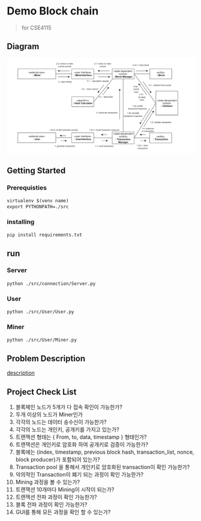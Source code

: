 # Demo Block chain

>for CSE4115

## Diagram
![Diagram](./diagram.png)

## Getting Started

### Prerequisties
```
virtualenv $(venv name)
export PYTHONPATH=./src
```

### installing
```
pip install requirements.txt
```

## run
### Server
```
python ./src/connection/Server.py
```
### User
```
python ./src/User/User.py
```
### Miner
```
python ./src/User/Miner.py
```

## Problem Description
[description](./Description.md)

## Project Check List

1.	블록체인 노드가 5개가 다 접속 확인이 가능한가?  
2.	두개 이상의 노드가 Miner인가  
3.	각각의 노드는 데이터 송수신이 가능한가?  
4.	각각의 노드는 개인키, 공개키를 가지고 있는가?  
5.	트랜잭션 형태는 { From, to, data, timestamp } 형태인가?  
6.	트랜잭션은 개인키로 암호화 하여 공개키로 검증이 가능한가?  
7.	블록에는 {index, timestamp, previous block hash, transaction_list, nonce, block producer}가 포함되어 있는가?  
8.	Transaction pool 을 통해서 개인키로 암호화된 transaction이 확인 가능한가?  
9.	악의적인 Transaction이 폐기 되는 과정이 확인 가능한가?  
10.	Mining 과정을 볼 수 있는가?  
11.	트랜잭션 10개마다 Mining이 시작이 되는가?  
12.	트랜잭션 전파 과정이 확인 가능한가?  
13.	블록 전파 과정이 확인 가능한가?  
14.	GUI를 통해 모든 과정을 확인 할 수 있는가?  
